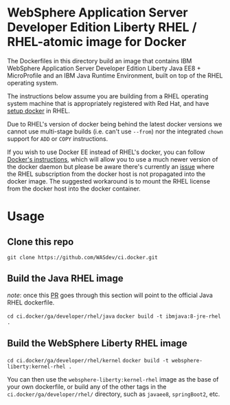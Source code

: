 # WebSphere Application Server Developer Edition Liberty RHEL / RHEL-atomic image for Docker

The Dockerfiles in this directory build an image that contains IBM WebSphere Application Server Developer Edition Liberty Java EE8 + MicroProfile and an IBM Java Runtime Environment, built on top of the RHEL operating system.

The instructions below assume you are building from a RHEL operating system machine that is appropriately registered with Red Hat, and have [setup docker](https://access.redhat.com/documentation/en-us/red_hat_enterprise_linux_atomic_host/7/html/getting_started_with_containers/get_started_with_docker_formatted_container_images#getting_docker_in_rhel_7) in RHEL.

Due to RHEL's version of docker being behind the latest docker versions we cannot use multi-stage builds (i.e. can't use `--from`) nor the integrated `chown` support for `ADD` or `COPY` instructions.

If you wish to use Docker EE instead of RHEL's docker, you can follow [Docker's instructions](https://docs.docker.com/install/linux/docker-ee/rhel/), which will allow you to use a much newer version of the docker daemon but please be aware there's currently an [issue](https://serverfault.com/questions/809544/redhat-container-on-pure-docker-engine/) where the RHEL subscription from the docker host is not propagated into the docker image.  The suggested workaround is to mount the RHEL license from the docker host into the docker container.

# Usage

## Clone this repo
`git clone https://github.com/WASdev/ci.docker.git`

## Build the Java RHEL image
*note*:  once this [PR](https://github.com/ibmruntimes/ci.docker/pull/39) goes through this section will point to the official Java RHEL dockerfile.

`cd ci.docker/ga/developer/rhel/java`
`docker build -t ibmjava:8-jre-rhel .`


## Build the WebSphere Liberty RHEL image
`cd ci.docker/ga/developer/rhel/kernel`
`docker build -t websphere-liberty:kernel-rhel .`

You can then use the `websphere-liberty:kernel-rhel` image as the base of your own dockerfile, or build any of the other tags in the `ci.docker/ga/developer/rhel/` directory, such as `javaee8`, `springBoot2`, etc.  



